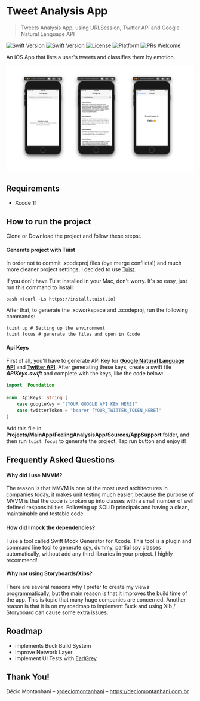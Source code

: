 
# Tweet Analysis App
> Tweets Analysis App, using URLSession, Twitter API and Google Natural Language API

[![Swift Version][swift-image]][swift-url] [![Swift Version][swift-image]][swift-url] [![License][license-image]][license-url] ![Platform](https://img.shields.io/cocoapods/p/LFAlertController.svg?style=flat) [![PRs Welcome](https://img.shields.io/badge/PRs-welcome-brightgreen.svg?style=flat-square)](http://makeapullrequest.com)

An iOS App that lists a user's tweets and classifies them by emotion.

![home](images/noname.png)

## Requirements
- Xcode 11

## How to run the project
Clone or Download the project and follow these steps:.

#### Generate project with Tuist
In order not to commit .xcodeproj files (bye merge conflicts!) and much more cleaner project settings, I decided to use [Tuist](https://github.com/tuist/tuist).

If you don't have Tuist installed in your Mac, don't worry. It's so easy, just run this command to install:

```
bash <(curl -Ls https://install.tuist.io)
```

After that, to generate the .xcworkspace and .xcodeproj, run the following commands:

```
tuist up # Setting up the environment
tuist focus # generate the files and open in Xcode
```

#### Api Keys
First of all, you'll have to generate API Key for **[Google Natural Language API](https://cloud.google.com/natural-language/)** and **[Twitter API](https://developer.twitter.com)**.
After generating these keys, create a swift file ***APIKeys.swift*** and complete with the keys, like the code below:

```swift
import  Foundation

enum  ApiKeys: String {
	case googleKey = "[YOUR GOOGLE API KEY HERE]"
	case twitterToken = "bearer [YOUR_TWITTER_TOKEN_HERE]"
}
```
Add this file in **Projects/MainApp/FeelingAnalysisApp/Sources/AppSupport** folder, and then run ```tuist focus``` to generate the project. Tap run button and enjoy it!

## Frequently Asked Questions

#### Why did I use MVVM?
The reason is that MVVM is one of the most used architectures in companies today, it makes unit testing much easier, because the purpose of MVVM is that the code is broken up into classes with a small number of well defined responsibilities. Following up SOLID principals and having a clean, maintainable and testable code.

#### How did I mock the dependencies?
I use a tool called Swift Mock Generator for Xcode. This tool is a plugin and command line tool to generate spy, dummy, partial spy classes automatically, without add any third libraries in your project. I highly recommend!

#### Why not using Storyboards/Xibs?
There are several reasons why I prefer to create my views programmatically, but the main reason is that it improves the build time of the app. This is topic that many huge companies are concerned.
Another reason is that it is on my roadmap to implement Buck and using Xib / Storyboard can cause some extra issues.


## Roadmap
- implements Buck Build System
- improve Network Layer
- implement UI Tests with [EarlGrey](https://github.com/google/EarlGrey)

## Thank You!

Décio Montanhani – [@deciomontanhani](https://twitter.com/deciomontanhani) – https://deciomontanhani.com.br

[swift-image]:https://img.shields.io/badge/swift-5.0-orange.svg
[swift-url]: https://swift.org/
[license-image]: https://img.shields.io/badge/License-MIT-blue.svg
[license-url]: LICENSE
[travis-image]: https://img.shields.io/travis/dbader/node-datadog-metrics/master.svg?style=flat-square
[travis-url]: https://travis-ci.org/dbader/node-datadog-metrics
[codebeat-image]: https://codebeat.co/badges/c19b47ea-2f9d-45df-8458-b2d952fe9dad
[codebeat-url]: https://codebeat.co/projects/github-com-vsouza-awesomeios-com